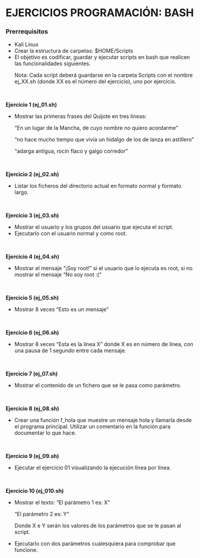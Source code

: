 <h1>EJERCICIOS PROGRAMACIÓN: BASH</h1>

<h3>Prerrequisitos</h3>

- Kali Linux
- Crear la estructura de carpetas: $HOME/Scripts
- El objetivo es codificar, guardar y ejecutar scripts en bash que realicen las
funcionalidades siguientes. <p>
Nota: Cada script deberá guardarse en la carpeta Scripts con el nombre
ej_XX.sh (donde XX es el número del ejercicio), uno por ejercicio.

<br>

**Ejercicio 1 (ej_01.sh)**
- Mostrar las primeras frases del Quijote en tres líneas: <p>
  “En un lugar de la Mancha, de cuyo nombre no quiero acordarme” <p>
  “no hace mucho tiempo que vivía un hidalgo de los de lanza en astillero” <p>
  “adarga antigua, rocín flaco y galgo corredor” 
<br>

**Ejercicio 2 (ej_02.sh)**
- Listar los ficheros del directorio actual en formato normal y formato largo.
<br>

**Ejercicio 3 (ej_03.sh)**
- Mostrar el usuario y los grupos del usuario que ejecuta el script.
- Ejecutarlo con el usuario normal y como root.
<br>

**Ejercicio 4 (ej_04.sh)**
- Mostrar el mensaje “¡Soy root!” si el usuario que lo ejecuta es root, si no mostrar el mensaje “No soy root :(“
<br>

**Ejercicio 5 (ej_05.sh)**
- Mostrar 8 veces “Esto es un mensaje”
<br>

**Ejercicio 6 (ej_06.sh)**
- Mostrar 8 veces “Esta es la línea X” donde X es en número de línea, con una
pausa de 1 segundo entre cada mensaje.
<br>

**Ejercicio 7 (ej_07.sh)**
- Mostrar el contenido de un fichero que se le pasa como parámetro.
<br>

**Ejercicio 8 (ej_08.sh)**
- Crear una función f_hola que muestre un mensaje hola y llamarla desde el programa principal. Utilizar un comentario en la función para documentar lo que hace.
<br>

**Ejercicio 9 (ej_09.sh)**
- Ejecutar el ejercicio 01 visualizando la ejecución línea por línea.
<br>

**Ejercicio 10 (ej_010.sh)**
- Mostrar el texto: <p->
    “El parámetro 1 es: X” <p>
    “El parámetro 2 es: Y” <p>
Donde X e Y serán los valores de los parámetros que se le pasan al script.
- Ejecutarlo con dos parámetros cualesquiera para comprobar que funcione.
  
   
